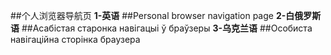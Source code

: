 ##个人浏览器导航页
**1-英语**
##Personal browser navigation page
**2-白俄罗斯语**
##Асабістая старонка навігацыі ў браўзеры
**3-乌克兰语**
##Особиста навігаційна сторінка браузера
